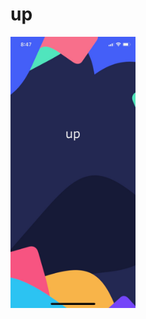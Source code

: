 # up

<p class="center">
<img src="https://github.com/dannyYassine/up/blob/main/assets/IMG_3461.jpeg" width="200" />
</p>
